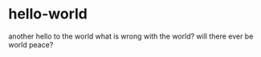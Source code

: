 # hello-world
another hello to the world
what is wrong with the world?
will there ever be world peace?
